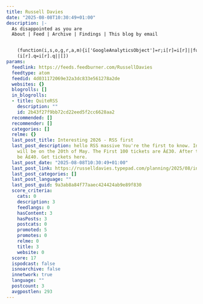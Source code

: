```yaml
---
title: Russell Davies
date: "2025-08-08T10:30:49+01:00"
description: |-
  As disappointed as you are
  About | Feed | Archive | Findings | This blog by email


    (function(i,s,o,g,r,a,m){i['GoogleAnalyticsObject']=r;i[r]=i[r]||function(){
    (i[r].q=i[r].q||[])
params:
  feedlink: https://feeds.feedburner.com/RussellDavies
  feedtype: atom
  feedid: 4d031172069e32a3dc833e561278a2de
  websites: {}
  blogrolls: []
  in_blogrolls:
  - title: QuiteRSS
    description: ""
    id: 2b43f27f9bb72cd22eed5f2cc6628aa2
  recommended: []
  recommender: []
  categories: []
  relme: {}
  last_post_title: Interesting 2026 - RSS first
  last_post_description: hello RSS massive You're the first to know. Interesting 2026
    will be on the 20th of May. The First 100 tickets are Â£30. After that they'll
    be Â£40. Get tickets here.
  last_post_date: "2025-08-08T10:30:49+01:00"
  last_post_link: https://russelldavies.typepad.com/planning/2025/08/interesting-2026-rss-first.html
  last_post_categories: []
  last_post_language: ""
  last_post_guid: 9a3ab8a84f77aaec424424ab9e89f830
  score_criteria:
    cats: 0
    description: 3
    feedlangs: 0
    hasContent: 3
    hasPosts: 3
    postcats: 0
    promoted: 5
    promotes: 0
    relme: 0
    title: 3
    website: 0
  score: 17
  ispodcast: false
  isnoarchive: false
  innetwork: true
  language: ""
  postcount: 3
  avgpostlen: 293
---
```

